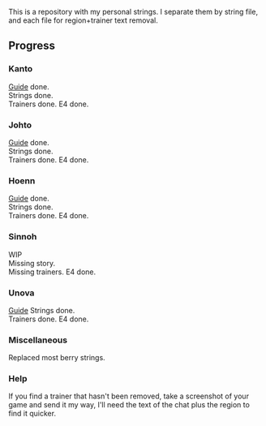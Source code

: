This is a repository with my personal strings.
I separate them by string file, and each file for region+trainer text removal.

## Progress
### Kanto
[Guide](https://docs.google.com/document/d/1DIfTYvcwYXi8gSRPLv6jtXNJmlLImZObppLEBtMPyMw/edit?usp=sharing) done.  
Strings done.  
Trainers done.
E4 done.

### Johto
[Guide](https://docs.google.com/document/d/1-lSpUiGoHFPHaFqRZZ2BKd5lP2cbSmKr2YC61WwaU6o/edit?usp=sharing) done.   
Strings done.  
Trainers done.
E4 done.

### Hoenn
[Guide](https://docs.google.com/document/d/1P3q2yFLc-7BRSZ9JoYCqGGmc4_p9yKlZysWxdVYjfgs/edit?usp=sharing) done.   
Strings done.  
Trainers done.
E4 done.

### Sinnoh
WIP  
Missing story.  
Missing trainers.
E4 done.

### Unova
[Guide](https://docs.google.com/document/d/1H28MGN9PG6yQOq_ntnWoXzCQg1BctYPEuS0n3z77TWg) 
Strings done.  
Trainers done.
E4 done.

### Miscellaneous
Replaced most berry strings.

### Help
If you find a trainer that hasn't been removed, take a screenshot of your game and send it my way, I'll need the text of the chat plus the region to find it quicker.